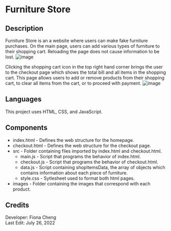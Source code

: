# Furniture Store 

## Description  
Furniture Store is an a website where users can make fake furniture purchases. On the main page, users can add various types of furniture to their shopping cart. Reloading the page does not cause information to be lost.
![image](https://user-images.githubusercontent.com/83597131/179570941-9599d825-2760-4fc3-90d2-4f8991243771.png)

Clicking the shopping cart icon in the top right hand corner brings the user to the checkout page which shows the total bill and all items in the shopping cart. This page allows users to add or remove products from their shopping cart, to clear all items from the cart, or to proceed with payment.
![image](https://user-images.githubusercontent.com/83597131/179571024-2c417a0d-ceb0-4805-a390-43ae901fda7a.png)

## Languages 
This project uses HTML, CSS, and JavaScript.

## Components
* index.html - Defines the web structure for the homepage.
* checkout.html - Defines the web structure for the checkout page.
* src - Folder containing files imported by index.html and checkout.html.
  * main.js - Script that programs the behavior of index.html.
  * checkout.js - Script that programs the behavior of checkout.html.
  * data.js - Script containing shopItemsData, the array of objects which contains information about each piece of furniture. 
  * style.css - Sytlesheet used to format both html pages.
* images - Folder containing the images that correspond with each product.

## Credits 
Developer: Fiona Cheng  
Last Edit: July 26, 2022
